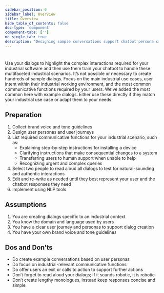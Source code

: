 ```yaml
---
sidebar_position: 0
sidebar_label: Overview
title: Overview
hide_table_of_contents: false
doc-type: 'component'
component-tabs: ['']
no_single_tab: true
description: "Designing sample conversations support chatbot persona creation and focuses specifically on the user journey. Dialogs should both reflect user journeys and make the expected chatbot interactions transparent for the whole team."
---
```


# 

Use your dialogs to highlight the complex interactions required for your industrial software and then use them train your chatbot to handle these multifaceted industrial scenarios. It’s not possible or necessary to create hundreds of sample dialogs. Focus on the main industrial use cases, user intent within their industrial working environment, and the most common communicative functions required by your users. We’ve added the most common here with example dialogs. Either use these directly if they match your industrial use case or adapt them to your needs.

## Preparation 

1.	Collect brand voice and tone guidelines
2.	Design user personas and user journeys 
3.	List required communicative functions for your industrial scenario, such as:
    - Explaining step-by-step instructions for installing a device   
    - Clarifying instructions that make consequential changes to a system  
    - Transferring users to human support when unable to help  
    - Recognizing urgent and complex queries 
4.	Select two people to read aloud all dialogs to test for natural-sounding and authentic interactions
5.	Edit and re-write as needed until they best represent your user and the chatbot responses they need
6.	Implement using NLP tools

## Assumptions 

1.	You are creating dialogs specific to an industrial context 
2.	You know the domain and language used by users 
3.	You have a clear user journey and personas to support dialog creation
4.	You have your own brand voice and tone guidelines 
## Dos and Don'ts

- Do create example conversations based on user personas  
- Do focus on industrial-relevant communicative functions   
- Do offer users an exit or calls to action to support further actions  
- Don’t forget to read aloud your dialogs; if it sounds robotic, it is robotic   
- Don’t create lengthy monologues, instead keep responses concise and simple

